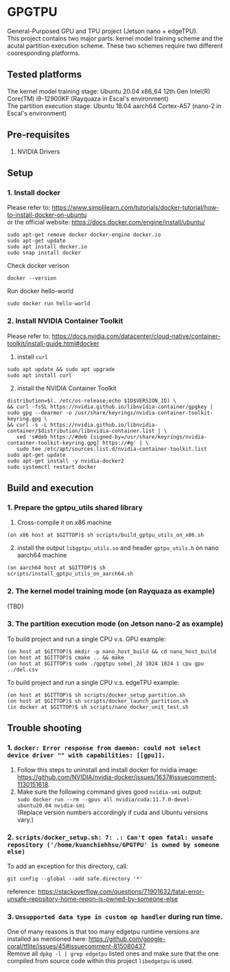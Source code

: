 # GPGTPU
General-Purposed GPU and TPU project (Jetson nano + edgeTPU). \
This project contains two major parts: kernel model training scheme and the acutal partition execution scheme. These two schemes require two different cooresponding platforms. 

## Tested platforms
The kernel model training stage: Ubuntu 20.04 x86_64 12th Gen Intel(R) Core(TM) i9-12900KF (Rayquaza in Escal's environment) \
The partition execution stage: Ubuntu 18.04 aarch64 Cortex-A57 (nano-2 in Escal's environment)


## Pre-requisites
1. NVIDIA Drivers

## Setup
### 1. Install docker
Please refer to: https://www.simplilearn.com/tutorials/docker-tutorial/how-to-install-docker-on-ubuntu \
or the official website: https://docs.docker.com/engine/install/ubuntu/

```
sudo apt-get remove docker docker-engine docker.io
sudo apt-get update
sudo apt install docker.io
sudo snap install docker
```
Check docker verison
```
docker --version
```
Run docker hello-world
```
sudo docker run hello-world
```

### 2. Install NVIDIA Container Toolkit 
Please refer to: https://docs.nvidia.com/datacenter/cloud-native/container-toolkit/install-guide.html#docker

1. install ```curl```
```
sudo apt update && sudo apt upgrade
sudo apt install curl
```
2. install the NVIDIA Container Toolkit
``` 
distribution=$(. /etc/os-release;echo $ID$VERSION_ID) \
&& curl -fsSL https://nvidia.github.io/libnvidia-container/gpgkey | sudo gpg --dearmor -o /usr/share/keyrings/nvidia-container-toolkit-keyring.gpg \
&& curl -s -L https://nvidia.github.io/libnvidia-container/$distribution/libnvidia-container.list | \
   sed 's#deb https://#deb [signed-by=/usr/share/keyrings/nvidia-container-toolkit-keyring.gpg] https://#g' | \
   sudo tee /etc/apt/sources.list.d/nvidia-container-toolkit.list
sudo apt-get update
sudo apt-get install -y nvidia-docker2
sudo systemctl restart docker
```

## Build and execution
### 1. Prepare the gptpu_utils shared library
1. Cross-compile it on x86 machine
```
(on x86 host at $GITTOP)$ sh scripts/build_gptpu_utils_on_x86.sh
```
2. install the output ```libgptpu_utils.so``` and header ```gptpu_utils.h``` on nano aarch64 machine
```
(on aarch64 host at $GITTOP)$ sh scripts/install_gptpu_utils_on_aarch64.sh
```

### 2. The kernel model training mode (on Rayquaza as example)
(TBD)
### 3. The partition execution mode (on Jetson nano-2 as example)
To build project and run a single CPU v.s. GPU example:
```
(on host at $GITTOP)$ mkdir -p nano_host_build && cd nano_host_build
(on host at $GITTOP)$ cmake .. && make
(on host at $GITTOP)$ sudo ./gpgtpu sobel_2d 1024 1024 1 cpu gpu ../del.csv
```

To build project and run a single CPU v.s. edgeTPU example:
```
(on host at $GITTOP)$ sh scripts/docker_setup_partition.sh
(on host at $GITTOP)$ sh scripts/docker_launch_partition.sh
(in docker at $GITTOP)$ sh scripts/nano_docker_unit_test.sh
```


## Trouble shooting
### 1. ```docker: Error response from daemon: could not select device driver "" with capabilities: [[gpu]].``` 
1. Follow this steps to uninstall and install docker for nvidia image: https://github.com/NVIDIA/nvidia-docker/issues/1637#issuecomment-1130151618. 
2. Make sure the following command gives good ```nvidia-smi``` output: \
```sudo docker run --rm --gpus all nvidia/cuda:11.7.0-devel-ubuntu20.04 nvidia-smi``` \
(Replace version numbers accordingly if cuda and Ubuntu versions vary.)

### 2. ```scripts/docker_setup.sh: 7: .: Can't open fatal: unsafe repository ('/home/kuanchiehhsu/GPGTPU' is owned by someone else)```
To add an exception for this directory, call:
```
git config --global --add safe.directory '*'
```
reference: https://stackoverflow.com/questions/71901632/fatal-error-unsafe-repository-home-repon-is-owned-by-someone-else

### 3. ```Unsupported data type in custom op handler``` during run time.
One of many reasons is that too many edgetpu runtime versions are installed as mentioned here: https://github.com/google-coral/tflite/issues/45#issuecomment-815080437 \
Remove all ```dpkg -l | grep edgetpu``` listed ones and make sure that the one compiled from source code within this project ```libedgetpu``` is used.
